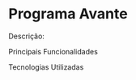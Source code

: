 # Programa Avante #

<p>Descrição:<p>
  
<p>Principais Funcionalidades<p>  

<p>Tecnologias Utilizadas<p>

 
